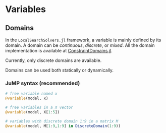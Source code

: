 # Variables

## Domains

In the `LocalSearchSolvers.jl` framework, a variable is mainly defined by its domain. A domain can be *continuous*, *discrete*, or *mixed*. All the domain implementation is available at [ConstraintDomains.jl](https://github.com/JuliaConstraints/ConstraintDomains.jl). 

Currently, only discrete domains are available.

Domains can be used both statically or dynamically. 

### JuMP syntax (recommended)

```julia
# free variable named x
@variable(model, x)

# free variables in a X vector
@variable(model, X[1:5])

# variables with discrete domain 1:9 in a matrix M
@variable(model, M[1:9,1:9] in DiscreteDomain(1:9))
```
